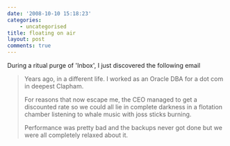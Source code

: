 ```yaml
---
date: '2008-10-10 15:18:23'
categories:
    - uncategorised
title: floating on air
layout: post
comments: true
---
```


During a ritual purge of 'Inbox', I just discovered the following email

> Years ago, in a different life. I worked as an Oracle DBA for a dot
> com in deepest Clapham.
>
> For reasons that now escape me, the CEO managed to get a discounted
> rate so we could all lie in complete darkness in a flotation chamber
> listening to whale music with joss sticks burning.
>
> Performance was pretty bad and the backups never got done but we were
> all completely relaxed about it.
